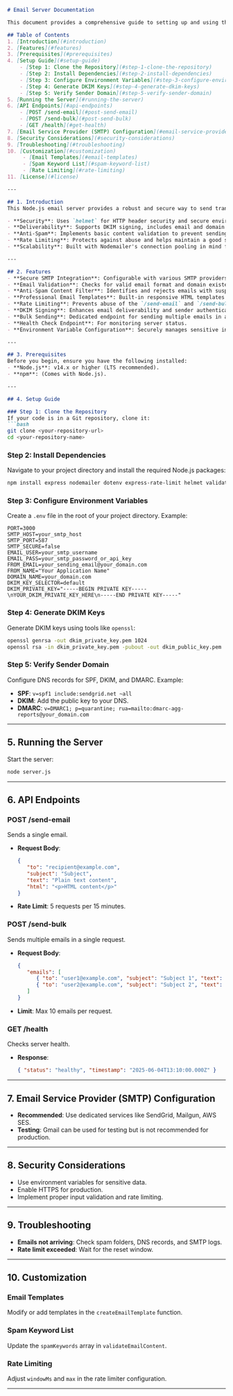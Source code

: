 ```markdown
# Email Server Documentation

This document provides a comprehensive guide to setting up and using the Node.js email server. This server leverages Nodemailer for email sending, Express for API endpoints, and includes features like rate limiting, email validation, and professional templating to ensure secure and reliable email delivery.

## Table of Contents
1. [Introduction](#introduction)  
2. [Features](#features)  
3. [Prerequisites](#prerequisites)  
4. [Setup Guide](#setup-guide)  
    - [Step 1: Clone the Repository](#step-1-clone-the-repository)  
    - [Step 2: Install Dependencies](#step-2-install-dependencies)  
    - [Step 3: Configure Environment Variables](#step-3-configure-environment-variables)  
    - [Step 4: Generate DKIM Keys](#step-4-generate-dkim-keys)  
    - [Step 5: Verify Sender Domain](#step-5-verify-sender-domain)  
5. [Running the Server](#running-the-server)  
6. [API Endpoints](#api-endpoints)  
    - [POST /send-email](#post-send-email)  
    - [POST /send-bulk](#post-send-bulk)  
    - [GET /health](#get-health)  
7. [Email Service Provider (SMTP) Configuration](#email-service-provider-smtp-configuration)  
8. [Security Considerations](#security-considerations)  
9. [Troubleshooting](#troubleshooting)  
10. [Customization](#customization)  
     - [Email Templates](#email-templates)  
     - [Spam Keyword List](#spam-keyword-list)  
     - [Rate Limiting](#rate-limiting)  
11. [License](#license)  

---

## 1. Introduction
This Node.js email server provides a robust and secure way to send transactional and notification emails. It's designed with best practices in mind, including:

- **Security**: Uses `helmet` for HTTP header security and secure environment variable handling.  
- **Deliverability**: Supports DKIM signing, includes email and domain validation, and provides professional email templates.  
- **Anti-Spam**: Implements basic content validation to prevent sending suspicious emails.  
- **Rate Limiting**: Protects against abuse and helps maintain a good sending reputation.  
- **Scalability**: Built with Nodemailer's connection pooling in mind for higher volumes.  

---

## 2. Features
- **Secure SMTP Integration**: Configurable with various SMTP providers.  
- **Email Validation**: Checks for valid email format and domain existence (MX records).  
- **Anti-Spam Content Filter**: Identifies and rejects emails with suspicious content.  
- **Professional Email Templates**: Built-in responsive HTML templates for notifications and transactional emails.  
- **Rate Limiting**: Prevents abuse of the `/send-email` and `/send-bulk` endpoints.  
- **DKIM Signing**: Enhances email deliverability and sender authentication.  
- **Bulk Sending**: Dedicated endpoint for sending multiple emails in a single request.  
- **Health Check Endpoint**: For monitoring server status.  
- **Environment Variable Configuration**: Securely manages sensitive information.  

---

## 3. Prerequisites
Before you begin, ensure you have the following installed:  
- **Node.js**: v14.x or higher (LTS recommended).  
- **npm**: (Comes with Node.js).  

---

## 4. Setup Guide

### Step 1: Clone the Repository
If your code is in a Git repository, clone it:  
```bash
git clone <your-repository-url>
cd <your-repository-name>
```

### Step 2: Install Dependencies
Navigate to your project directory and install the required Node.js packages:  
```bash
npm install express nodemailer dotenv express-rate-limit helmet validator dns
```

### Step 3: Configure Environment Variables
Create a `.env` file in the root of your project directory. Example:  
```env
PORT=3000
SMTP_HOST=your_smtp_host
SMTP_PORT=587
SMTP_SECURE=false
EMAIL_USER=your_smtp_username
EMAIL_PASS=your_smtp_password_or_api_key
FROM_EMAIL=your_sending_email@your_domain.com
FROM_NAME="Your Application Name"
DOMAIN_NAME=your_domain.com
DKIM_KEY_SELECTOR=default
DKIM_PRIVATE_KEY="-----BEGIN PRIVATE KEY-----\nYOUR_DKIM_PRIVATE_KEY_HERE\n-----END PRIVATE KEY-----"
```

### Step 4: Generate DKIM Keys
Generate DKIM keys using tools like `openssl`:  
```bash
openssl genrsa -out dkim_private_key.pem 1024
openssl rsa -in dkim_private_key.pem -pubout -out dkim_public_key.pem
```

### Step 5: Verify Sender Domain
Configure DNS records for SPF, DKIM, and DMARC. Example:  
- **SPF**: `v=spf1 include:sendgrid.net ~all`  
- **DKIM**: Add the public key to your DNS.  
- **DMARC**: `v=DMARC1; p=quarantine; rua=mailto:dmarc-agg-reports@your_domain.com`  

---

## 5. Running the Server
Start the server:  
```bash
node server.js
```

---

## 6. API Endpoints

### POST /send-email
Sends a single email.  
- **Request Body**:  
  ```json
  {
     "to": "recipient@example.com",
     "subject": "Subject",
     "text": "Plain text content",
     "html": "<p>HTML content</p>"
  }
  ```
- **Rate Limit**: 5 requests per 15 minutes.  

### POST /send-bulk
Sends multiple emails in a single request.  
- **Request Body**:  
  ```json
  {
     "emails": [
        { "to": "user1@example.com", "subject": "Subject 1", "text": "Content 1" },
        { "to": "user2@example.com", "subject": "Subject 2", "text": "Content 2" }
     ]
  }
  ```
- **Limit**: Max 10 emails per request.  

### GET /health
Checks server health.  
- **Response**:  
  ```json
  { "status": "healthy", "timestamp": "2025-06-04T13:10:00.000Z" }
  ```

---

## 7. Email Service Provider (SMTP) Configuration
- **Recommended**: Use dedicated services like SendGrid, Mailgun, AWS SES.  
- **Testing**: Gmail can be used for testing but is not recommended for production.  

---

## 8. Security Considerations
- Use environment variables for sensitive data.  
- Enable HTTPS for production.  
- Implement proper input validation and rate limiting.  

---

## 9. Troubleshooting
- **Emails not arriving**: Check spam folders, DNS records, and SMTP logs.  
- **Rate limit exceeded**: Wait for the reset window.  

---

## 10. Customization

### Email Templates
Modify or add templates in the `createEmailTemplate` function.  

### Spam Keyword List
Update the `spamKeywords` array in `validateEmailContent`.  

### Rate Limiting
Adjust `windowMs` and `max` in the rate limiter configuration.  

---

